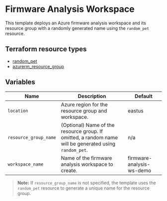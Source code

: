 # Firmware Analysis Workspace

This template deploys an Azure firmware analysis workspace and its resource group with a randomly generated name using the `random_pet` resource.

## Terraform resource types

- [random_pet](https://registry.terraform.io/providers/hashicorp/random/latest/docs/resources/pet)
- [azurerm_resource_group](https://registry.terraform.io/providers/hashicorp/azurerm/latest/docs/resources/resource_group)

## Variables

| Name                  | Description                                               | Default                       |
|-----------------------|-----------------------------------------------------------|-------------------------------|
| `location`            | Azure region for the resource group and workspace.        | eastus                        |
| `resource_group_name` | (Optional) Name of the resource group. If omitted, a random name will be generated using `random_pet`.                     | n/a       |
| `workspace_name`      | Name of the firmware analysis workspace to create.        | firmware-analysis-ws-demo     |

> **Note:** If `resource_group_name` is not specified, the template uses the `random_pet` resource to generate a unique name for the resource group.

